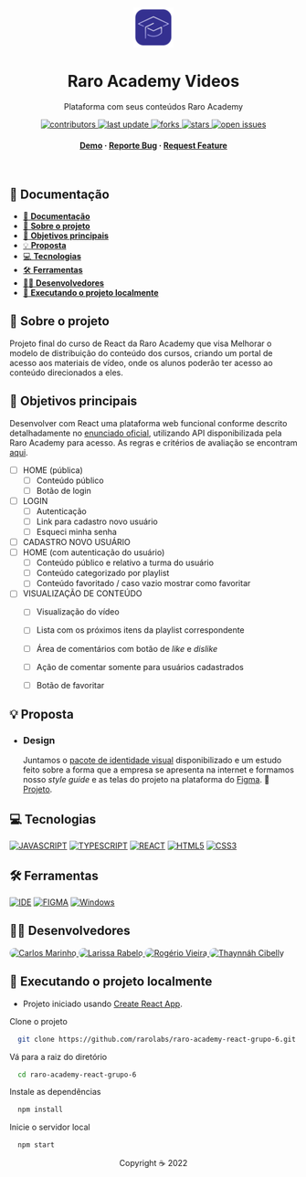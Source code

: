 <div align="center">

  <img src=".github/logo.png" alt="logo" width="70" height="auto" />
  <h1>Raro Academy Videos</h1>
  
  <p>
    Plataforma com seus conteúdos Raro Academy
  </p>

<!-- Badges -->
<p>
  <a href="https://github.com/rarolabs/raro-academy-react-grupo-6/graphs/contributors">
    <img src="https://img.shields.io/github/contributors/laripeanuts/raro-academy-videos" alt="contributors" />
  </a>
  <a href="">
    <img src="https://img.shields.io/github/last-commit/laripeanuts/raro-academy-videos" alt="last update" />
  </a>
  <a href="https://github.com/rarolabs/raro-academy-react-grupo-6/network/members">
    <img src="https://img.shields.io/github/forks/laripeanuts/raro-academy-videos" alt="forks" />
  </a>
  <a href="https://github.com/rarolabs/raro-academy-react-grupo-6/stargazers">
    <img src="https://img.shields.io/github/stars/laripeanuts/raro-academy-videos" alt="stars" />
  </a>
  <a href="https://github.com/rarolabs/raro-academy-react-grupo-6/issues/">
    <img src="https://img.shields.io/github/issues/laripeanuts/raro-academy-videos" alt="open issues" />
  </a>
</p>

<h4>
    <a href="#">Demo</a>
  <span> · </span>
    <a href="https://github.com/rarolabs/raro-academy-react-grupo-6/issues/">Reporte Bug</a>
  <span> · </span>
    <a href="https://github.com/rarolabs/raro-academy-react-grupo-6/issues/">Request Feature</a>
  </h4>
</div>

<br />

<!-- Table of Contents -->

## 📔 **Documentação**

- [📔 **Documentação**](#-documentação)
- [🌟 **Sobre o projeto**](#-sobre-o-projeto)
- [🎯 **Objetivos principais**](#-objetivos-principais)
- [💡 **Proposta**](#-proposta)
- [💻 **Tecnologias**](#-tecnologias)
- [🛠️ **Ferramentas**](#️-ferramentas)
- [🤼‍♂️ **Desenvolvedores**](#️-desenvolvedores)
- [🤖 **Executando o projeto localmente**](#-executando-o-projeto-localmente)


<!-- About the Project -->

## 🌟 **Sobre o projeto**

Projeto final do curso de React da Raro Academy que visa Melhorar o modelo de distribuição do conteúdo dos cursos, criando um portal de acesso aos materiais de vídeo, onde os alunos poderão ter acesso ao conteúdo direcionados a eles.

## 🎯 **Objetivos principais**

Desenvolver com React uma plataforma web funcional conforme descrito detalhadamente no [enunciado oficial](./.github/raro_enunciado.md), utilizando API disponibilizada pela Raro Academy para acesso. As regras e critérios de avaliação se encontram [aqui](./.github/raro_regras.md).

- [ ] HOME (pública)
  - [ ] Conteúdo público
  - [ ] Botão de login
- [ ] LOGIN
  - [ ] Autenticação
  - [ ] Link para cadastro novo usuário
  - [ ] Esqueci minha senha
- [ ] CADASTRO NOVO USUÁRIO
- [ ] HOME (com autenticação do usuário)
  - [ ] Conteúdo público e relativo a turma do usuário
  - [ ] Conteúdo categorizado por playlist
  - [ ] Conteúdo favoritado / caso vazio mostrar como favoritar
- [ ] VISUALIZAÇÃO DE CONTEÚDO
  - [ ] Visualização do vídeo
  - [ ] Lista com os próximos itens da playlist correspondente
  - [ ] Área de comentários com botão de *like* e *dislike*
  - [ ] Ação de comentar somente para usuários cadastrados
  - [ ] Botão de favoritar


<!--
## 🥳 App
<p align="left">
  <img src="" alt="start" width="250">

</p>

> the app states -->
## 💡 **Proposta**
<!-- TODO -->

  - ### Design

    Juntamos o [pacote de identidade visual](https://drive.google.com/drive/folders/1rDGwAET7yZ1oBXrYe5Ru-p0h_tU6w5Ds) disponibilizado e um estudo feito sobre a forma que a empresa se apresenta na internet e formamos nosso *style guide* e as telas do projeto na plataforma do [Figma](https://www.figma.com/). 🔗 [Projeto](https://www.figma.com/file/rPQ9yleOpcl9V2SIyUlSQ3/Telas?node-id=3%3A2).

## 💻 **Tecnologias**

[![JAVASCRIPT](https://img.shields.io/badge/JavaScript-F7DF1E?style=for-the-badge&logo=javascript&logoColor=black)](https://developer.mozilla.org/pt-BR/docs/Web/JavaScript)
[![TYPESCRIPT](https://img.shields.io/badge/TypeScript-007ACC?style=for-the-badge&logo=typescript&logoColor=white)](https://www.typescriptlang.org/)
[![REACT](https://img.shields.io/badge/React-61DAFB?style=for-the-badge&logo=react&logoColor=black)](https://https://reactjs.org/)
[![HTML5](https://img.shields.io/badge/HTML5-E34F26?style=for-the-badge&logo=html5&logoColor=white)](https://developer.mozilla.org/pt-BR/docs/Web/HTML)
[![CSS3](https://img.shields.io/badge/CSS3-1572B6?style=for-the-badge&logo=css3&logoColor=white)](https://developer.mozilla.org/pt-BR/docs/Web/CSS)

## 🛠️ **Ferramentas**

[![IDE](https://img.shields.io/badge/Visual_studio_code-0078D4?style=for-the-badge&logo=visual%20studio%20code&logoColor=white)](https://code.visualstudio.com/)
[![FIGMA](https://img.shields.io/badge/Figma-F76E5F?style=for-the-badge&logo=figma&logoColor=white)](https://www.figma.com/)
[![Windows](https://img.shields.io/badge/Windows-0078D6?style=for-the-badge&logo=windows&logoColor=white)](https://www.microsoft.com/pt-br/windows/get-windows-10)

## 🤼‍♂️ **Desenvolvedores**

<p>
<a href="https://github.com/ICarlosMarinho">
  <img src="https://avatars.githubusercontent.com/u/28425237?v=4" width=50 style="border-radius:20px" alt="Carlos Marinho"/>
</a>
<a href="https://github.com/laripeanuts">
  <img src="https://avatars.githubusercontent.com/u/6993140?v=4" width=50 style="border-radius:20px" alt="Larissa Rabelo"/>
</a>
<a href="https://github.com/Rogerio0Vieira">
  <img src="https://avatars.githubusercontent.com/u/43701289?v=4" width=50 style="border-radius:20px" alt="Rogério Vieira"/>
</a>
<a href="https://github.com/Thaynnah">
  <img src="https://avatars.githubusercontent.com/u/95942656?v=4" width=50 style="border-radius:20px" alt="	Thaynnáh Cibelly"/>
</a>

</p>

## 🤖 **Executando o projeto localmente**

- Projeto iniciado usando [Create React App](https://github.com/facebook/create-react-app).

Clone o projeto

```bash
  git clone https://github.com/rarolabs/raro-academy-react-grupo-6.git
```

Vá para a raiz do diretório

```bash
  cd raro-academy-react-grupo-6
```

Instale as dependências

```bash
  npm install
```

Inicie o servidor local

```bash
  npm start
```

<p align="center">Copyright ☕ 2022